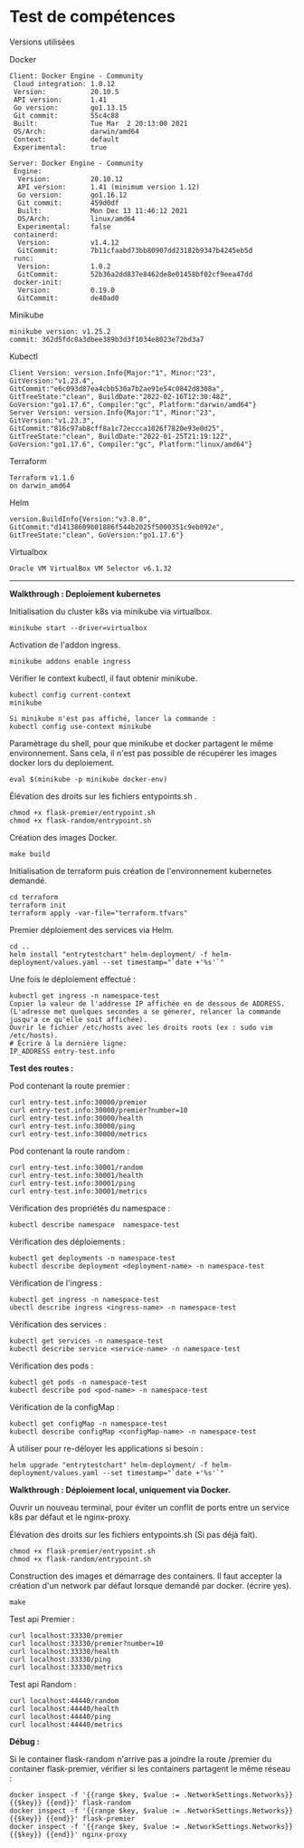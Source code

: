 # Test de compétences

Versions utilisées

Docker
```
Client: Docker Engine - Community
 Cloud integration: 1.0.12
 Version:           20.10.5
 API version:       1.41
 Go version:        go1.13.15
 Git commit:        55c4c88
 Built:             Tue Mar  2 20:13:00 2021
 OS/Arch:           darwin/amd64
 Context:           default
 Experimental:      true

Server: Docker Engine - Community
 Engine:
  Version:          20.10.12
  API version:      1.41 (minimum version 1.12)
  Go version:       go1.16.12
  Git commit:       459d0df
  Built:            Mon Dec 13 11:46:12 2021
  OS/Arch:          linux/amd64
  Experimental:     false
 containerd:
  Version:          v1.4.12
  GitCommit:        7b11cfaabd73bb80907dd23182b9347b4245eb5d
 runc:
  Version:          1.0.2
  GitCommit:        52b36a2dd837e8462de8e01458bf02cf9eea47dd
 docker-init:
  Version:          0.19.0
  GitCommit:        de40ad0
```

Minikube
```
minikube version: v1.25.2
commit: 362d5fdc0a3dbee389b3d3f1034e8023e72bd3a7
```
Kubectl
```
Client Version: version.Info{Major:"1", Minor:"23", GitVersion:"v1.23.4", GitCommit:"e6c093d87ea4cbb530a7b2ae91e54c0842d8308a", GitTreeState:"clean", BuildDate:"2022-02-16T12:30:48Z", GoVersion:"go1.17.6", Compiler:"gc", Platform:"darwin/amd64"}
Server Version: version.Info{Major:"1", Minor:"23", GitVersion:"v1.23.3", GitCommit:"816c97ab8cff8a1c72eccca1026f7820e93e0d25", GitTreeState:"clean", BuildDate:"2022-01-25T21:19:12Z", GoVersion:"go1.17.6", Compiler:"gc", Platform:"linux/amd64"}
```

Terraform
```
Terraform v1.1.6
on darwin_amd64
```

Helm
```
version.BuildInfo{Version:"v3.8.0", GitCommit:"d14138609b01886f544b2025f5000351c9eb092e", GitTreeState:"clean", GoVersion:"go1.17.6"}
```

Virtualbox
```
Oracle VM VirtualBox VM Selector v6.1.32
```


------------------------------------------------------------------------------------------


**Walkthrough : Deploiement kubernetes**

Initialisation du cluster k8s via minikube via virtualbox.
```
minikube start --driver=virtualbox
```

Activation de l'addon ingress.
```
minikube addons enable ingress
```

Vérifier le context kubectl, il faut obtenir minikube.
```
kubectl config current-context
minikube

Si minikube n'est pas affiché, lancer la commande :
kubectl config use-context minikube
```

Paramètrage du shell, pour que minikube et docker partagent le même environnement.
Sans cela, il n'est pas possible de récupérer les images docker lors du deploiement.
```
eval $(minikube -p minikube docker-env)
```

Élévation des droits sur les fichiers entypoints.sh .
```
chmod +x flask-premier/entrypoint.sh
chmod +x flask-random/entrypoint.sh
```

Création des images Docker.
```
make build
```

Initialisation de terraform puis création de l'environnement kubernetes demandé.
```
cd terraform
terraform init
terraform apply -var-file="terraform.tfvars"
```

Premier déploiement des services via Helm.
```
cd ..
helm install "entrytestchart" helm-deployment/ -f helm-deployment/values.yaml --set timestamp="`date +'%s'`"
```

Une fois le déploiement effectué :
```
kubectl get ingress -n namespace-test
Copier la valeur de l'addresse IP affichée en de dessous de ADDRESS.
(L'adresse met quelques secondes a se génerer, relancer la commande jusqu'a ce qu'elle soit affichée).
Ouvrir le fichier /etc/hosts avec les droits roots (ex : sudo vim /etc/hosts).
# Écrire à la dernière ligne:
IP_ADDRESS entry-test.info
```

**Test des routes :**

Pod contenant la route premier  :

```
curl entry-test.info:30000/premier
curl entry-test.info:30000/premier?number=10
curl entry-test.info:30000/health
curl entry-test.info:30000/ping
curl entry-test.info:30000/metrics
```

Pod contenant la route random :
```
curl entry-test.info:30001/random
curl entry-test.info:30001/health
curl entry-test.info:30001/ping
curl entry-test.info:30001/metrics
```

Vérification des propriétés du namespace :
```
kubectl describe namespace  namespace-test
```

Vérification des déploiements :
```
kubectl get deployments -n namespace-test
kubectl describe deployment <deployment-name> -n namespace-test
```

Vérification de l'ingress :
```
kubectl get ingress -n namespace-test
ubectl describe ingress <ingress-name> -n namespace-test
```

Vérification des services :
```
kubectl get services -n namespace-test
kubectl describe service <service-name> -n namespace-test
```

Vérification des pods :
```
kubectl get pods -n namespace-test 
kubectl describe pod <pod-name> -n namespace-test
```

Vérification de la configMap :
```
kubectl get configMap -n namespace-test 
kubectl describe configMap <configMap-name> -n namespace-test
```

À utiliser pour re-déloyer les applications si besoin :
```
helm upgrade "entrytestchart" helm-deployment/ -f helm-deployment/values.yaml --set timestamp="`date +'%s'`"
```


**Walkthrough : Déploiement local, uniquement via Docker.**

Ouvrir un nouveau terminal, pour éviter un conflit de ports entre un service k8s par défaut et le nginx-proxy.

Élévation des droits sur les fichiers entypoints.sh (Si pas déjà fait).
```
chmod +x flask-premier/entrypoint.sh
chmod +x flask-random/entrypoint.sh
```

Construction des images et démarrage des containers.
Il faut accepter la création d'un network par défaut lorsque demandé par docker. (écrire yes).
```
make
```

Test api Premier :
```
curl localhost:33330/premier
curl localhost:33330/premier?number=10
curl localhost:33330/health
curl localhost:33330/ping
curl localhost:33330/metrics
```

Test api Random :
```
curl localhost:44440/random
curl localhost:44440/health
curl localhost:44440/ping
curl localhost:44440/metrics
```

**Débug :**

Si le container flask-random n'arrive pas a joindre la route /premier du container flask-premier, vérifier si les containers partagent le même réseau :
```
docker inspect -f '{{range $key, $value := .NetworkSettings.Networks}}{{$key}} {{end}}' flask-random
docker inspect -f '{{range $key, $value := .NetworkSettings.Networks}}{{$key}} {{end}}' flask-premier
docker inspect -f '{{range $key, $value := .NetworkSettings.Networks}}{{$key}} {{end}}' nginx-proxy
```




